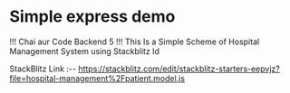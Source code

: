 # Simple express demo
!!! Chai aur Code Backend 5 !!!
This Is a Simple Scheme of Hospital Management System 
using Stackblitz Id 

StackBlitz Link :-- https://stackblitz.com/edit/stackblitz-starters-eepvjz?file=hospital-management%2Fpatient.model.js

